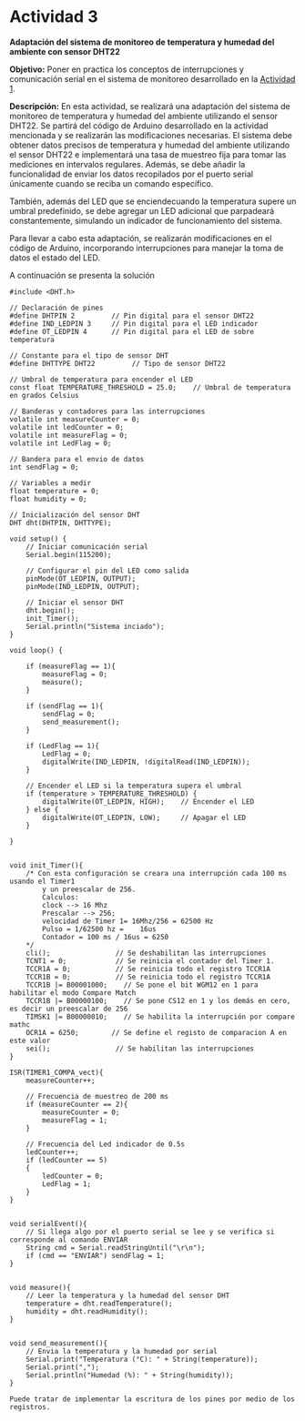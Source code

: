 # Actividad 3
**Adaptación del sistema de monitoreo de temperatura y humedad del ambiente con sensor DHT22**

**Objetivo:** Poner en practica los conceptos de interrupciones y comunicación serial en el sistema de monitoreo desarrollado en la [Actividad 1][1]. 

**Descripción:** En esta actividad, se realizará una adaptación del sistema de monitoreo de temperatura y humedad del ambiente utilizando el sensor DHT22. Se partirá del código de Arduino desarrollado en la actividad mencionada y se realizarán las modificaciones necesarias. El sistema debe obtener datos precisos de temperatura y humedad del ambiente utilizando el sensor DHT22 e implementará una tasa de muestreo fija para tomar las mediciones en intervalos regulares. Además, se debe añadir la funcionalidad de enviar los datos recopilados por el puerto serial únicamente cuando se reciba un comando específico. 

También, además del LED que se enciendecuando la temperatura supere un umbral predefinido, se debe agregar un LED adicional que parpadeará constantemente, simulando un indicador de funcionamiento del sistema.

Para llevar a cabo esta adaptación, se realizarán modificaciones en el código de Arduino, incorporando interrupciones para manejar la toma de datos el estado del LED.

A continuación se presenta la solución

```{code-block} arduino
#include <DHT.h>

// Declaración de pines
#define DHTPIN 2         // Pin digital para el sensor DHT22
#define IND_LEDPIN 3     // Pin digital para el LED indicador
#define OT_LEDPIN 4      // Pin digital para el LED de sobre temperatura

// Constante para el tipo de sensor DHT
#define DHTTYPE DHT22         // Tipo de sensor DHT22

// Umbral de temperatura para encender el LED
const float TEMPERATURE_THRESHOLD = 25.0;    // Umbral de temperatura en grados Celsius

// Banderas y contadores para las interrupciones
volatile int measureCounter = 0;
volatile int ledCounter = 0;
volatile int measureFlag = 0;
volatile int LedFlag = 0;

// Bandera para el envio de datos
int sendFlag = 0;

// Variables a medir
float temperature = 0;
float humidity = 0;

// Inicialización del sensor DHT
DHT dht(DHTPIN, DHTTYPE);

void setup() {
    // Iniciar comunicación serial
    Serial.begin(115200);

    // Configurar el pin del LED como salida
    pinMode(OT_LEDPIN, OUTPUT);
    pinMode(IND_LEDPIN, OUTPUT);

    // Iniciar el sensor DHT
    dht.begin();
    init_Timer();
    Serial.println("Sistema inciado");
}

void loop() {

    if (measureFlag == 1){
        measureFlag = 0;
        measure();
    }

    if (sendFlag == 1){
        sendFlag = 0;
        send_measurement();
    }

    if (LedFlag == 1){
        LedFlag = 0;
        digitalWrite(IND_LEDPIN, !digitalRead(IND_LEDPIN));
    }

    // Encender el LED si la temperatura supera el umbral
    if (temperature > TEMPERATURE_THRESHOLD) {
        digitalWrite(OT_LEDPIN, HIGH);    // Encender el LED
    } else {
        digitalWrite(OT_LEDPIN, LOW);     // Apagar el LED
    }

}


void init_Timer(){
    /* Con esta configuración se creara una interrupción cada 100 ms usando el Timer1
        y un preescalar de 256.
        Calculos:
        clock --> 16 Mhz
        Prescalar --> 256;
        velocidad de Timer 1= 16Mhz/256 = 62500 Hz
        Pulso = 1/62500 hz =    16us
        Contador = 100 ms / 16us = 6250
    */
    cli();                // Se deshabilitan las interrupciones 
    TCNT1 = 0;	          // Se reinicia el contador del Timer 1.
    TCCR1A = 0;           // Se reinicia todo el registro TCCR1A
    TCCR1B = 0;           // Se reinicia todo el registro TCCR1A
    TCCR1B |= B00001000;    // Se pone el bit WGM12 en 1 para habilitar el modo Compare Match
    TCCR1B |= B00000100;	// Se pone CS12 en 1 y los demás en cero, es decir un preescalar de 256
    TIMSK1 |= B00000010;	// Se habilita la interrupción por compare mathc
    OCR1A = 6250;        // Se define el registo de comparacion A en este valor
    sei();                // Se habilitan las interrupciones
}

ISR(TIMER1_COMPA_vect){
    measureCounter++;

    // Frecuencia de muestreo de 200 ms
    if (measureCounter == 2){
        measureCounter = 0;
        measureFlag = 1;
    }

    // Frecuencia del Led indicador de 0.5s
    ledCounter++;
    if (ledCounter == 5)
    {
        ledCounter = 0;
        LedFlag = 1;
    }
}


void serialEvent(){
    // Si llega algo por el puerto serial se lee y se verifica si corresponde al comando ENVIAR
    String cmd = Serial.readStringUntil("\r\n");
    if (cmd == "ENVIAR") sendFlag = 1;
}


void measure(){
    // Leer la temperatura y la humedad del sensor DHT
    temperature = dht.readTemperature();
    humidity = dht.readHumidity();
}


void send_measurement(){
    // Envia la temperatura y la humedad por serial
    Serial.print("Temperatura (°C): " + String(temperature));
    Serial.print(",");
    Serial.println("Humedad (%): " + String(humidity));
}
```
```{admonition} Opcional
Puede tratar de implementar la escritura de los pines por medio de los registros. 
```

[1]: 03-activity-1.md
